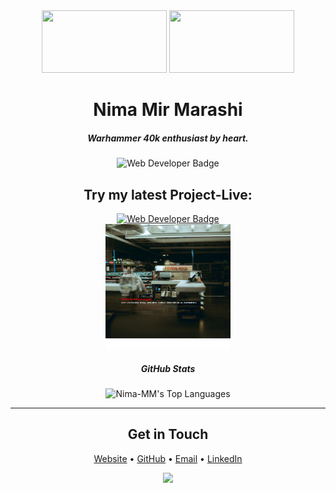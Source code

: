<!--
 ## Hi there 👋
-->

<div align="center">
<img src="https://media1.giphy.com/media/v1.Y2lkPTc5MGI3NjExeWlwdmtxMW4yNDdoMWpnb2tldmljdmY4cDcwOW9xdHFvNTJxcTVkeSZlcD12MV9pbnRlcm5hbF9naWZfYnlfaWQmY3Q9Zw/xTiTnA6KByRzAnnEwE/giphy.gif" width="200" height="100" />
<img src="https://media3.giphy.com/media/v1.Y2lkPTc5MGI3NjExaXI3aGFoazhhdXVkbjh5dndoOHQwNGJkbGR0ejlrdjlseGp6ZzY3eCZlcD12MV9pbnRlcm5hbF9naWZfYnlfaWQmY3Q9Zw/3o72Fis3O08ru2BqQ8/giphy.gif" width="200" height="100" />
<!--   <img src="https://media2.giphy.com/media/v1.Y2lkPTc5MGI3NjExaDI3YzlwemZ0a2FtODJrY2FwMDM5eWM3eXI0dmJtemh0cGpybWxjaiZlcD12MV9pbnRlcm5hbF9naWZfYnlfaWQmY3Q9Zw/jiY0YJnr7Snd6QYTHG/giphy.gif" width="180" height="70" /> -->
<!-- <img src="https://media4.giphy.com/media/v1.Y2lkPTc5MGI3NjExaXNhMXp0aHhjZmFoZjNrZGF1OWplaGl1Mmd2enY3Mmpjdjc0d3J3aiZlcD12MV9pbnRlcm5hbF9naWZfYnlfaWQmY3Q9Zw/2uxxXyTRFgIJaOZJTb/giphy.gif" width="280" height="74" style="" frameBorder="0" class="giphy-embed" allowFullScreen></img> -->
</div>

<h1 align="center">Nima Mir Marashi</h1>
<div align="center">
  <h5>
    <!-- <strong>Web Developer</strong>,<br/> -->
    <strong>Warhammer 40k</strong> enthusiast by heart.
  </h5>
</div>
<div align="center">
  <!-- Badges skills or interests -->
   <!-- <img src="https://img.shields.io/badge/-Nima%20Mir%20Marashi-blue?style=for-the-badge" alt="Name Badge" /> <br/> -->
 <img src="https://img.shields.io/badge/-Web%20Developer-blueviolet?style=for-the-badge" alt="Web Developer Badge" />
<h2>Try my latest Project-Live:</h2> 
<a href="https://lagerkontrolle.nima-mm.com">
 <img src="https://img.shields.io/badge/Click-StockEase%20-blueviolet?style=for-the-badge" alt="Web Developer Badge" width="10%"/> <br>
<img src="Assets/StockEase/brock-wegner-epjtnifIn7Q-unsplash_medium_bearbeitet.jpg" alt="StockEase - Webapplikation"  width="200" height="200" />
</a>
   <!-- <img src="https://img.shields.io/badge/Hobby-Warhammer%2040k-9cf?style=for-the-badge" alt="Warhammer 40k Badge" /> -->
</div>

<!-- 
---

---

<!--
<div align="center">
  <h2>About Me</h2>
  <p>
    <em>
      Passionate about crafting sleek websites and immersive user experiences.<br/>
      Whenever I'm not coding, I'm probably reading lore or painting minis in the Grim Darkness of the far future!
    </em>
  </p>
</div>

---
-->
<div align="center">
  <h5>GitHub Stats</h5>
  
  <!-- GitHub Stats Card -->
  <!-- <img 
    src="https://github-readme-stats.vercel.app/api?username=Nima-MM&show_icons=true&theme=radical" 
    alt="Nima-MM's GitHub Stats"
    width="48%"
  /> -->
  
  <!-- Top Languages Card -->
  <img 
    src="https://github-readme-stats.vercel.app/api/top-langs/?username=Nima-MM&layout=compact&theme=radical" 
    alt="Nima-MM's Top Languages"
    width="25%"
  />
</div>

---

<div align="center">
  <h2>Get in Touch</h2>
  <p>
    <a href="https://nima-mm.info">Website</a> •
    <a href="https://github.com/Nima-MM">GitHub</a> •
    <a href="mailto:marashi.nima@outlook.de">Email</a> •
    <a href="https://www.linkedin.com/in/nima-mm/">LinkedIn</a>
  </p>
</div>

<div align="center">
  <!-- Another optional Warhammer 40k or fun-themed GIF if you wish -->
  <img src="https://user-images.githubusercontent.com/99184393/230743011-acc897c9-0874-490b-8d83-6311b803b76a.gif" width="30%"/>
</div>

<!--
**Nima-MM/Nima-MM** is a ✨ _special_ ✨ repository because its `README.md` (this file) appears on your GitHub profile.

Here are some ideas to get you started:

- 🔭 I’m currently working on ...
- 🌱 I’m currently learning ...
- 👯 I’m looking to collaborate on ...
- 🤔 I’m looking for help with ...
- 💬 Ask me about ...
- 📫 How to reach me: ...
- 😄 Pronouns: ...
- ⚡ Fun fact: ...
-->
